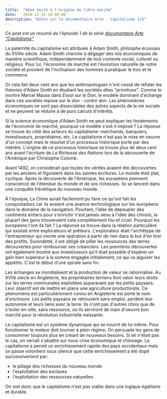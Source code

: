 ```yaml
---
title:  "Adam Smith à l'origine du libre marché"
date:   2018-12-16 18:00:00
description: "Notes sur le documentaire Arte - Capitalisme 1/6"
---
```


*Ce post est un résumé de l'épisode 1 de la série [documentaire Arte "Capitalisme"](https://boutique.arte.tv/detail/capitalisme_serie)*

La paternité du capitalisme est attribuée à Adam Smith, philosphe écossais du XVIIIe siècle. Adam Smith cherche à  dégager des lois économiques de manière scientifique, indépendamment de tout contexte social, culturel ou religieux. Pour lui, l'économie de marché est l'évolution naturelle de notre société et provient de l'inclinaison des hommes à pratiquer le troc et le commerce.

Or cela fait deux cent ans que les anthropologues n'ont cessé de réfuter les théories d'Adam Smith en étudiant les sociétés dites "primitives". Comme le montre Marcel Mauss dans *Essai sur le Don*, le modèle dominant d'échange dans ces sociétés repose sur le *don - contre don*. Les phénomènes économiques ne sont pas dissociables des autres aspects de la vie sociale et ne peuvent se réduire à de purs calculs d'intérêts.

Si la science économique d'Adam Smith ne peut expliquer les fondements de l'économie de marché, pourquoi ce modèle s'est-il imposé ? La réponse se trouve du côté des acteurs du capitalisme: marchands, banquiers, investisseurs, propriétaires, etc. Le capitalisme n'est pas le mise en oeuvre d'un concept mais le résultat d'un processus historique porté par des intérêts. L'origine de ce processus historique se trouve plus de deux cent ans avant l'écriture de *La Richesse des Nations* lors de la découverte de l'Amérique par Christophe Colomb.

Avant 1492, on considérait que toutes les vérités avaient été découvertes par les anciens et figuraient dans les saintes écritures. Le monde était plat, cyclique. Après la découverte de l'Amérique, les européens prennent conscience de l'étendue du monde et de ses richesses. Ils se lancent dans une conquête frénétique du nouveau monde.

À l'époque, La Chine aurait facilement pu faire ce qu'ont fait les conquistadors car ils avaient une avance technologique sur les européens dans le domaine de la navigation. Pourtant, l'idée de dépeupler des continents entiers pour s'enrichir n'est jamais venu à l'idée des chinois, la plupart des gens trouveraient cela complètement fou et cruel. Pourquoi les européens l'ont-ils fait ? La réponse se trouve dans la relation particulière qui existait entre explorateurs et prêteurs. L'explorateur était l'archétype de l'entrepreneur qui monte une opération à partir de rien dans le but d'en tirer des profits. Surendetté, il est obligé de piller les ressources des terres découvertes pour rembourser ses créanciers. Les premières découvertes ont également montré aux investisseurs qu'il était possible d'espérer un gain bien supérieur à la somme engagée initialement, ce qui va aiguiser les appétits. C'est le début d'une spirale sans fin.

Les échanges se mondialisent et la production de valeur se rationnalise. Au XVIIè siècle en Angleterre, les propriétaires terriens font valoir leurs droits sur les terres communales exploitées auparavant par les petits paysans. Leur objectif est de mettre en place une agriculture productiviste. Ce phénomène est particulièrement connu en Angleterre est porte le nom d'*enclosure*. Les petits paysans se retrouvent sans emploi, perdent leur autonomie et leurs liens avec la terre. Ils n'ont pas d'autres choix que de s'exiler en ville, sans ressource, où ils serviront de main d'oeuvre bon marché pour la révolution industrielle naissante.

Le capitalisme est un système dynamique qui se nourrit de lui même. Pour fonctionner le moteur doit tourner à plein régime. On persuade les gens de consommer toujours plus en créant de nouveaux besoins. Si tel n'était pas le cas, on verrait s'abattre sur nous crise économique et chômage. Le capitalisme a permit un enrichissement rapide des pays occidentaux mais on passe volontiers sous silence que cette enrichissement a été dopé successivement par:

* le pillage des richesses du nouveau monde
* l'exploitation des esclaves
* l'exploitation des ressources naturelles

On voit donc que le capitalisme n'est pas viable dans une logique égalitaire et durable.